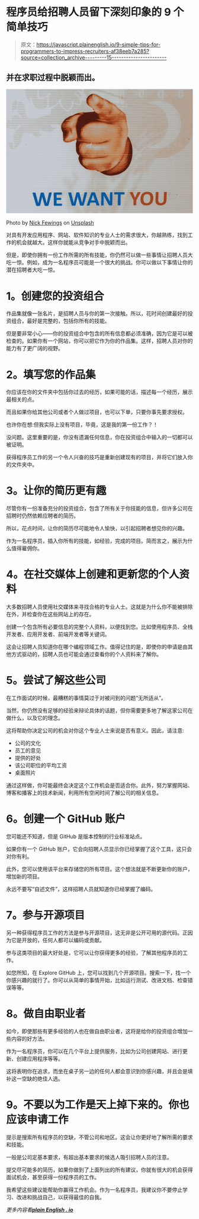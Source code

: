 # 程序员给招聘人员留下深刻印象的 9 个简单技巧

> 原文：<https://javascript.plainenglish.io/9-simple-tips-for-programmers-to-impress-recruiters-af38eeb7a285?source=collection_archive---------15----------------------->

## 并在求职过程中脱颖而出。

![](img/d0744f6808ef049dcd0cd68a81038ca4.png)

Photo by [Nick Fewings](https://unsplash.com/@jannerboy62?utm_source=medium&utm_medium=referral) on [Unsplash](https://unsplash.com?utm_source=medium&utm_medium=referral)

对具有开发应用程序、网站、软件知识的专业人士的需求很大，你越熟练，找到工作的机会就越大。这样你就能从竞争对手中脱颖而出。

但是，即使你拥有一份工作所需的所有技能，你仍然可以做一些事情让招聘人员大吃一惊。例如，成为一名程序员可能是一个很大的挑战。你可以做以下事情让你的潜在招聘者大吃一惊。

# **1。创建您的投资组合**

作品集就像一张名片，是招聘人员与你的第一次接触。所以，花时间创建最好的投资组合，最好是完整的，包括你所有的技能。

但是要非常小心——你的投资组合中包含的所有信息都必须准确，因为它是可以被检查的。如果你有一个网站，你可以把它作为你的作品集。这样，招聘人员对你的能力有了更广阔的视野。

# **2。填写您的作品集**

你应该在你的文件夹中包括你过去的经历，如果可能的话，描述每一个经历，展示最相关的点。

而且如果你给其他公司或者个人做过项目，也可以下单，只要你事先要求授权。

也许你在想:但我实际上没有项目，毕竟，这是我的第一份工作？！

没问题。这里重要的是，你没有遗漏任何信息，你在投资组合中输入的一切都可以被证明。

获得程序员工作的另一个令人兴奋的技巧是重新创建现有的项目，并将它们放入你的文件夹中。

# **3。让你的简历更有趣**

尽管你有一份准备充分的投资组合，包含了所有关于你技能的信息，但许多公司在招聘时仍然依赖应聘者的简历。

所以，花点时间，让你的简历尽可能地令人愉快，以引起招聘者想见你的兴趣。

作为一名程序员，插入你所有的技能，如经验，完成的项目。简而言之，展示为什么值得雇佣你。

# **4。在社交媒体上创建和更新您的个人资料**

大多数招聘人员使用社交媒体来寻找合格的专业人士。这就是为什么你不能被排除在外，并检查你在这些网站上的存在。

创建一个包含所有必要信息的完整个人资料，以便找到您。比如使用程序员、全栈开发者、应用开发者、前端开发者等关键词。

这会让招聘人员知道你在哪个编程领域工作。值得记住的是，即使你的申请是由其他方式驱动的，招聘人员也可能会通过查看你的个人资料来了解你。

# **5。尝试了解这些公司**

在工作面试的时候，最糟糕的事情莫过于对被问到的问题“无所适从”。

当然，你仍然没有足够的经验来辩论具体的话题，但你需要更多地了解这家公司在做什么，以及它的理念。

这将帮助你决定公司的机会对你这个专业人士来说是否有意义。因此，请注意:

*   公司的文化
*   员工的意见
*   提供的好处
*   该公司职位的平均工资
*   桌面照片

通过这样做，你可能最终会决定这个工作机会是否适合你。此外，努力掌握网站、博客和播客上的技术新闻，利用所有空闲时间了解公司的相关信息。

# **6。创建一个 GitHub 账户**

您可能还不知道，但是 GitHub 是版本控制的行业标准站点。

如果你有一个 GitHub 账户，它会向招聘人员显示你已经掌握了这个工具，这只会对你有利。

此外，您可以使用该平台来存储您的所有项目。这个想法就是不断更新你的账户，增加新的项目。

永远不要写“自述文件”，这样招聘人员就知道你已经掌握了编码。

# **7。参与开源项目**

另一种获得程序员工作的方法是参与开源项目，这无非是公开可用的源代码。正因为它是开放的，任何人都可以编码或贡献。

参与这类项目的最大好处是，它可以让你获得更多的经验，了解其他程序员的工作。

如您所知，在 Explore GitHub 上，您可以找到几个开源项目。搜索一下，找一个你感兴趣的就行了。你可以从简单的事情开始，比如运行测试、改进文档、检查错误等等。

# **8。做自由职业者**

如今，即使那些有更多经验的人也在做自由职业者，这将是给你的投资组合增加一些内容的好方法。

作为一名程序员，你可以在几个平台上提供服务，比如为公司创建网站、进行更新、创建应用程序等等。

这将表明你在追求，而坐在桌子另一边的任何人都会意识到你感兴趣，并且会是填补这一空缺的绝佳人选。

# **9。不要以为工作是天上掉下来的。你也应该申请工作**

提示是搜索所有程序员的空缺，不管公司和地区。这会让你更好地了解所需的要求和技能。

一般是公司定基本要求，有超出基本要求的候选人吸引招聘人员的注意。

提交尽可能多的简历，如果你做到了上面列出的所有建议，你就有很大的机会获得面试机会，甚至获得一份程序员的工作。

我希望这些建议能帮助你赢得工作机会。作为一名程序员，我建议你不要停止学习、改进和挑战自己，以获得最佳的自我。

*更多内容看*[***plain English . io***](http://plainenglish.io/)